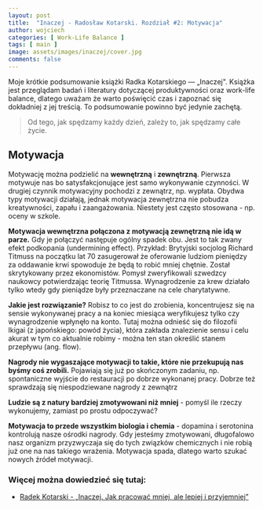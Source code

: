```yaml
---
layout: post
title:  "Inaczej - Radosław Kotarski. Rozdział #2: Motywacja"
author: wojciech
categories: [ Work-Life Balance ]
tags: [ main ]
image: assets/images/inaczej/cover.jpg
comments: false
---
```

Moje krótkie podsumowanie książki Radka Kotarskiego — „Inaczej". Książka jest przeglądam badań i literatury dotyczącej
produktywności oraz work-life balance, dlatego uważam że warto poświęcić czas i zapoznać się dokładniej z jej treścią.
To podsumowanie powinno być jedynie zachętą.

> Od tego, jak spędzamy każdy dzień, zależy to, jak spędzamy całe życie.

## Motywacja

Motywację można podzielić na **wewnętrzną** i **zewnętrzną**. Pierwsza motywuje nas bo satysfakcjonujące jest samo
wykonywanie czynności. W drugiej czynnik motywacyjny pochodzi z zewnątrz, np. wypłata.
Obydwa typy motywacji działają, jednak motywacja zewnętrzna nie pobudza kreatywności, zapału i zaangażowania. Niestety
jest często stosowana - np. oceny w szkole.

**Motywacja wewnętrzna połączona z motywacją zewnętrzną nie idą w parze.** Gdy je połączyć następuje ogólny spadek obu.
Jest
to tak zwany efekt podkopania (undermining effect). Przykład: Brytyjski socjolog Richard Titmuss na początku lat 70
zasugerował że oferowanie ludziom pieniędzy za oddawanie krwi spowoduje że będą to robić mniej chętnie. Został
skrytykowany przez ekonomistów. Pomysł zweryfikowali szwedzcy naukowcy potwierdzając teorię Titmussa. Wynagrodzenie za
krew działało tylko wtedy gdy pieniądze były przeznaczane na cele charytatywne.

**Jakie jest rozwiązanie?** Robisz to co jest do zrobienia, koncentrujesz się na sensie wykonywanej pracy a na koniec
miesiąca weryfikujesz tylko czy wynagrodzenie wpłynęło na konto. Tutaj można odnieść się do filozofii Ikigai (z
japońskiego: powód życia), która zakłada znalezienie sensu i celu akurat w tym co aktualnie robimy - można ten stan
określić stanem przepływu (ang. flow).

**Nagrody nie wygaszające motywacji to takie, które nie przekupują nas byśmy coś zrobili.** Pojawiają się już po
skończonym
zadaniu, np. spontaniczne wyjście do restauracji po dobrze wykonanej pracy. Dobrze też sprawdzają się
niespodziewane nagrody z zewnątrz

**Ludzie są z natury bardziej zmotywowani niż mniej** - pomyśl ile rzeczy wykonujemy, zamiast po prostu odpoczywać?

**Motywacja to przede wszystkim biologia i chemia** - dopamina i serotonina kontrolują nasze ośrodki nagrody. Gdy
jesteśmy
zmotywowani, długofalowo nasz organizm przyzwyczaja się do tych związków chemicznych i nie robią już one na nas takiego
wrażenia. Motywacja spada, dlatego warto szukać nowych źródeł motywacji.

### Więcej można dowiedzieć się tutaj:

- [Radek Kotarski - „Inaczej. Jak pracować mniej, ale lepiej i przyjemniej”](https://altenberg.pl/inaczej-radek-kotarski/)






